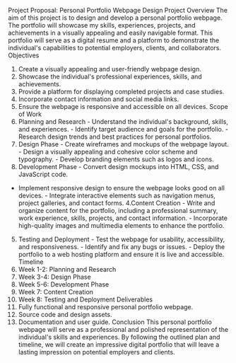 Project Proposal: Personal Portfolio Webpage Design 
Project Overview 
The aim of this project is to design and develop a personal portfolio webpage. The portfolio will 
showcase my skills, experiences, projects, and achievements in a visually appealing and easily 
navigable format. This portfolio will serve as a digital resume and a platform to demonstrate the 
individual's capabilities to potential employers, clients, and collaborators. 
Objectives 
1. Create a visually appealing and user-friendly webpage design. 
2. Showcase the individual's professional experiences, skills, and achievements. 
3. Provide a platform for displaying completed projects and case studies. 
4. Incorporate contact information and social media links. 
5. Ensure the webpage is responsive and accessible on all devices. 
Scope of Work 
1. Planning and Research - Understand the individual's background, skills, and experiences. - Identify target audience and goals for the portfolio. - Research design trends and best practices for personal portfolios. 
2. Design Phase - Create wireframes and mockups of the webpage layout. - Design a visually appealing and cohesive color scheme and typography. - Develop branding elements such as logos and icons. 
3. Development Phase - Convert design mockups into HTML, CSS, and JavaScript code. 
- Implement responsive design to ensure the webpage looks good on all devices. - Integrate interactive elements such as navigation menus, project galleries, and contact forms. 
4.Content Creation - Write and organize content for the portfolio, including a professional summary, work 
experience, skills, projects, and contact information. - Incorporate high-quality images and multimedia elements to enhance the portfolio. 
5. Testing and Deployment - Test the webpage for usability, accessibility, and responsiveness. - Identify and fix any bugs or issues. - Deploy the portfolio to a web hosting platform and ensure it is live and accessible. 
Timeline 
1. Week 1-2: Planning and Research 
2. Week 3-4: Design Phase 
3. Week 5-6: Development Phase 
4. Week 7: Content Creation 
5. Week 8: Testing and Deployment 
Deliverables 
1. Fully functional and responsive personal portfolio webpage. 
2. Source code and design assets. 
3. Documentation and user guide. 
Conclusion 
This personal portfolio webpage will serve as a professional and polished representation of the 
individual's skills and experiences. By following the outlined plan and timeline, we will create an 
impressive digital portfolio that will leave a lasting impression on potential employers and 
clients. 
 
 
 

